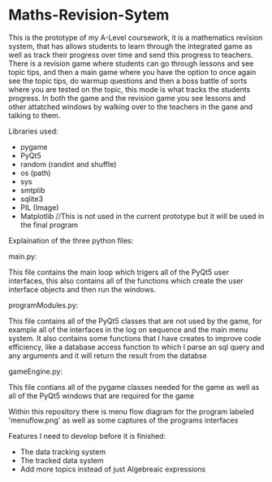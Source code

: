 # Maths-Revision-Sytem
This is the prototype of my A-Level coursework, it is a mathematics revision system, that has allows students to learn through the integrated game as well as track their progress over time and send this progress to teachers. There is a revision game where students can go through lessons and see topic tips, and then a main game where you have the option to once again see the topic tips, do warmup questions and then a boss battle of sorts where you are tested on the topic, this mode is what tracks the students progress. In both the game and the revision game you see lessons and other attatched windows by walking over to the teachers in the gane and talking to them. 

Libraries used:
- pygame
- PyQt5
- random (randint and shuffle)
- os (path)
- sys
- smtplib
- sqlite3
- PIL (Image)
- Matplotlib //This is not used in the current prototype but it will be used in the final program

Explaination of the three python files:

main.py:

This file contains the main loop which trigers all of the PyQt5 user interfaces, this also contains all of the functions which create the user interface objects and then run the windows. 

programModules.py:

This file contains all of the PyQt5 classes that are not used by the game, for example all of the interfaces in the log on sequence and the main menu system. It also contains some functions that I have creates to improve code efficiency, like a database access function to which I parse an sql query and any arguments and it will return the result from the databse

gameEngine.py:

This file contians all of the pygame classes needed for the game as well as all of the PyQt5 windows that are required for the game

Within this repository there is menu flow diagram for the program labeled 'menuflow.png' as well as some captures of the programs interfaces

Features I need to develop before it is finished:
 - The data tracking system
 - The tracked data system
 - Add more topics instead of just Algebreaic expressions
